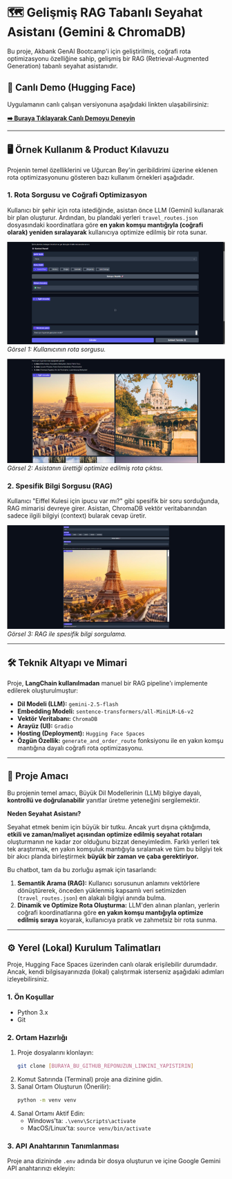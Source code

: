 # 🗺️ Gelişmiş RAG Tabanlı Seyahat Asistanı (Gemini & ChromaDB)

Bu proje, Akbank GenAI Bootcamp'i için geliştirilmiş, coğrafi rota optimizasyonu özelliğine sahip, gelişmiş bir RAG (Retrieval-Augmented Generation) tabanlı seyahat asistanıdır.

## 🚀 Canlı Demo (Hugging Face)

Uygulamanın canlı çalışan versiyonuna aşağıdaki linkten ulaşabilirsiniz:

**[➡️ Buraya Tıklayarak Canlı Demoyu Deneyin](https://huggingface.co/spaces/fatmanurdemir/Chatbot-Travel_Assistant)**

---

## 🖥️ Örnek Kullanım & Product Kılavuzu

Projenin temel özelliklerini ve Uğurcan Bey'in geribildirimi üzerine eklenen rota optimizasyonunu gösteren bazı kullanım örnekleri aşağıdadır.

### 1. Rota Sorgusu ve Coğrafi Optimizasyon

Kullanıcı bir şehir için rota istediğinde, asistan önce LLM (Gemini) kullanarak bir plan oluşturur. Ardından, bu plandaki yerleri `travel_routes.json` dosyasındaki koordinatlara göre **en yakın komşu mantığıyla (coğrafi olarak) yeniden sıralayarak** kullanıcıya optimize edilmiş bir rota sunar.

![Örnek Rota Sorgusu](images/ornek_sorgu.png)
*Görsel 1: Kullanıcının rota sorgusu.*

![Optimize Edilmiş Rota Çıktısı](images/optimize_cikti.png)
*Görsel 2: Asistanın ürettiği optimize edilmiş rota çıktısı.*

### 2. Spesifik Bilgi Sorgusu (RAG)

Kullanıcı "Eiffel Kulesi için ipucu var mı?" gibi spesifik bir soru sorduğunda, RAG mimarisi devreye girer. Asistan, ChromaDB vektör veritabanından sadece ilgili bilgiyi (context) bularak cevap üretir.

![Örnek Bilgi Sorgusu](images/bilgi_sorgu.png)
*Görsel 3: RAG ile spesifik bilgi sorgulama.*

---

## 🛠️ Teknik Altyapı ve Mimari

Proje, **LangChain kullanılmadan** manuel bir RAG pipeline'ı implemente edilerek oluşturulmuştur:

* **Dil Modeli (LLM):** `gemini-2.5-flash`
* **Embedding Modeli:** `sentence-transformers/all-MiniLM-L6-v2`
* **Vektör Veritabanı:** `ChromaDB`
* **Arayüz (UI):** `Gradio`
* **Hosting (Deployment):** `Hugging Face Spaces`
* **Özgün Özellik:** `generate_and_order_route` fonksiyonu ile en yakın komşu mantığına dayalı coğrafi rota optimizasyonu.

---

## 🎯 Proje Amacı

Bu projenin temel amacı, Büyük Dil Modellerinin (LLM) bilgiye dayalı, **kontrollü ve doğrulanabilir** yanıtlar üretme yeteneğini sergilemektir.

**Neden Seyahat Asistanı?**

Seyahat etmek benim için büyük bir tutku. Ancak yurt dışına çıktığımda, **etkili ve zaman/maliyet açısından optimize edilmiş seyahat rotaları** oluşturmanın ne kadar zor olduğunu bizzat deneyimledim. Farklı yerleri tek tek araştırmak, en yakın komşuluk mantığıyla sıralamak ve tüm bu bilgiyi tek bir akıcı planda birleştirmek **büyük bir zaman ve çaba gerektiriyor.**

Bu chatbot, tam da bu zorluğu aşmak için tasarlandı:

1.  **Semantik Arama (RAG):** Kullanıcı sorusunun anlamını vektörlere dönüştürerek, önceden yüklenmiş kapsamlı veri setimizden (`travel_routes.json`) en alakalı bilgiyi anında bulma.
2.  **Dinamik ve Optimize Rota Oluşturma:** LLM'den alınan planları, yerlerin coğrafi koordinatlarına göre **en yakın komşu mantığıyla optimize edilmiş sıraya** koyarak, kullanıcıya pratik ve zahmetsiz bir rota sunma.

---

## ⚙️ Yerel (Lokal) Kurulum Talimatları

Proje, Hugging Face Spaces üzerinden canlı olarak erişilebilir durumdadır. Ancak, kendi bilgisayarınızda (lokal) çalıştırmak isterseniz aşağıdaki adımları izleyebilirsiniz.

### 1. Ön Koşullar

* Python 3.x
* Git

### 2. Ortam Hazırlığı

1.  Proje dosyalarını klonlayın:
    ```bash
    git clone [BURAYA_BU_GITHUB_REPONUZUN_LINKINI_YAPISTIRIN]
    ```
2.  Komut Satırında (Terminal) proje ana dizinine gidin.
3.  Sanal Ortam Oluşturun (Önerilir):
    ```bash
    python -m venv venv
    ```
4.  Sanal Ortamı Aktif Edin:
    * Windows'ta: `.\venv\Scripts\activate`
    * MacOS/Linux'ta: `source venv/bin/activate`

### 3. API Anahtarının Tanımlanması

Proje ana dizininde `.env` adında bir dosya oluşturun ve içine Google Gemini API anahtarınızı ekleyin:

